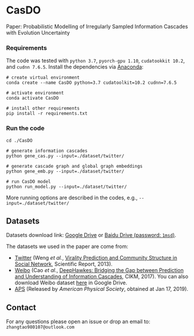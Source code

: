 # CasDO
Paper: Probabilistic Modelling of Irregularly Sampled Information Cascades with Evolution Uncertainty
### Requirements
The code was tested with `python 3.7`, `pyorch-gpu 1.10`, `cudatookkit 10.2`, and `cudnn 7.6.5`. Install the dependencies via [Anaconda](https://www.anaconda.com/):

```shell
# create virtual environment
conda create --name CasDO python=3.7 cudatoolkit=10.2 cudnn=7.6.5

# activate environment
conda activate CasDO

# install other requirements
pip install -r requirements.txt
```

### Run the code
```shell
cd ./CasDO

# generate information cascades
python gene_cas.py --input=./dataset/twitter/

# generate cascade graph and global graph embeddings 
python gene_emb.py --input=./dataset/twitter/

# run CasDO model
python run_model.py --input=./dataset/twitter/
```
More running options are described in the codes, e.g., `--input=./dataset/twitter/`

## Datasets

Datasets download link: [Google Drive](https://drive.google.com/file/d/1o4KAZs19fl4Qa5LUtdnmNy57gHa15AF-/view?usp=sharing) or [Baidu Drive (password: `1msd`)](https://pan.baidu.com/s/1tWcEefxoRHj002F0s9BCTQ).

The datasets we used in the paper are come from:

- [Twitter](http://carl.cs.indiana.edu/data/#virality2013) (Weng *et al.*, [Virality Prediction and Community Structure in Social Network](https://www.nature.com/articles/srep02522), Scientific Report, 2013).
- [Weibo](https://github.com/CaoQi92/DeepHawkes) (Cao *et al.*, [DeepHawkes: Bridging the Gap between 
Prediction and Understanding of Information Cascades](https://dl.acm.org/doi/10.1145/3132847.3132973), CIKM, 2017). You can also download Weibo dataset [here](https://drive.google.com/file/d/1fgkLeFRYQDQOKPujsmn61sGbJt6PaERF/view?usp=sharing) in Google Drive.  
- [APS](https://journals.aps.org/datasets) (Released by *American Physical Society*, obtained at Jan 17, 2019). 

## Contact
For any questions please open an issue or drop an email to: `zhangtao980107@outlook.com`
